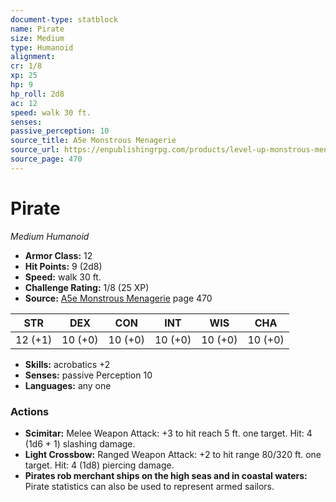 ```yaml
---
document-type: statblock
name: Pirate
size: Medium
type: Humanoid
alignment: 
cr: 1/8
xp: 25
hp: 9
hp_roll: 2d8
ac: 12
speed: walk 30 ft.
senses: 
passive_perception: 10
source_title: A5e Monstrous Menagerie
source_url: https://enpublishingrpg.com/products/level-up-monstrous-menagerie-a5e
source_page: 470
---
```


# Pirate

*Medium* *Humanoid*

- **Armor Class:** 12
- **Hit Points:** 9 (2d8)
- **Speed:** walk 30 ft.
- **Challenge Rating:** 1/8 (25 XP)
- **Source:** [A5e Monstrous Menagerie](https://enpublishingrpg.com/products/level-up-monstrous-menagerie-a5e) page 470

| STR | DEX | CON | INT | WIS | CHA |
| --- | --- | --- | --- | --- | --- |
| 12 (+1) | 10 (+0) | 10 (+0) | 10 (+0) | 10 (+0) | 10 (+0) |

- **Skills:** acrobatics +2
- **Senses:** passive Perception 10
- **Languages:** any one

### Actions

- **Scimitar:** Melee Weapon Attack: +3 to hit  reach 5 ft.  one target. Hit: 4 (1d6 + 1) slashing damage.
- **Light Crossbow:** Ranged Weapon Attack: +2 to hit  range 80/320 ft.  one target. Hit: 4 (1d8) piercing damage.
- **Pirates rob merchant ships on the high seas and in coastal waters:** Pirate statistics can also be used to represent armed sailors.
